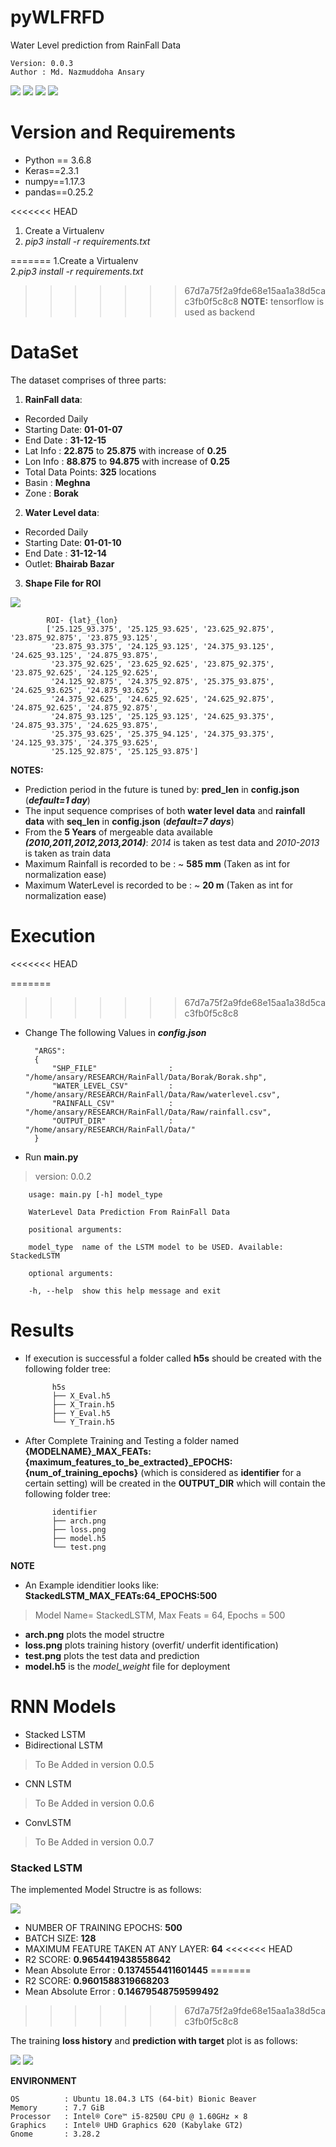 # pyWLFRFD
Water Level prediction from RainFall Data

    Version: 0.0.3    
    Author : Md. Nazmuddoha Ansary    
                  
![](/info/src_img/python.ico?raw=true )
![](/info/src_img/keras.ico?raw=true)
![](/info/src_img/pandas.ico?raw=true)
![](/info/src_img/tensorflow.ico?raw=true)

# Version and Requirements
* Python == 3.6.8
* Keras==2.3.1
* numpy==1.17.3
* pandas==0.25.2

<<<<<<< HEAD
1.  Create a Virtualenv 
2.  *pip3 install -r requirements.txt*

=======
1.Create a Virtualenv   
2.*pip3 install -r requirements.txt*  
>>>>>>> 67d7a75f2a9fde68e15aa1a38d5cac3fb0f5c8c8
**NOTE:** tensorflow is used as backend

#  DataSet  
The dataset comprises of three parts:
1. **RainFall data**:  
* Recorded Daily
* Starting Date: **01-01-07**
* End Date : **31-12-15**
* Lat Info : **22.875** to **25.875** with increase of **0.25** 
* Lon Info : **88.875** to **94.875** with increase of **0.25** 
* Total Data Points: **325** locations
* Basin : **Meghna**
* Zone  : **Borak**
2. **Water Level data**:
* Recorded Daily
* Starting Date: **01-01-10**
* End Date : **31-12-14**
* Outlet: **Bhairab Bazar**
3. **Shape File for ROI**

![](/info/roi.png?raw=true )

            ROI- {lat}_{lon}  
            ['25.125_93.375', '25.125_93.625', '23.625_92.875', '23.875_92.875', '23.875_93.125',  
             '23.875_93.375', '24.125_93.125', '24.375_93.125', '24.625_93.125', '24.875_93.875',   
             '23.375_92.625', '23.625_92.625', '23.875_92.375', '23.875_92.625', '24.125_92.625',   
             '24.125_92.875', '24.375_92.875', '25.375_93.875', '24.625_93.625', '24.875_93.625',   
             '24.375_92.625', '24.625_92.625', '24.625_92.875', '24.875_92.625', '24.875_92.875',  
             '24.875_93.125', '25.125_93.125', '24.625_93.375', '24.875_93.375', '24.625_93.875',  
             '25.375_93.625', '25.375_94.125', '24.375_93.375', '24.125_93.375', '24.375_93.625',   
             '25.125_92.875', '25.125_93.875']  

**NOTES:**  
* Prediction period in the future is tuned by: **pred_len** in **config.json** (***default=1 day***)
* The input sequence comprises of both **water level data** and **rainfall data** with **seq_len** in **config.json** (***default=7 days***)
* From the  **5 Years** of mergeable data available ***(2010,2011,2012,2013,2014)***:   *2014* is taken as test data and *2010-2013* is taken as train data
* Maximum Rainfall is recorded to be : ~ **585 mm** (Taken as int for normalization ease)
* Maximum WaterLevel is recorded to be : ~ **20 m** (Taken as int for normalization ease)  

#  Execution
<<<<<<< HEAD

=======
>>>>>>> 67d7a75f2a9fde68e15aa1a38d5cac3fb0f5c8c8
* Change The following Values in ***config.json*** 

        "ARGS":  
        {  
            "SHP_FILE"                : "/home/ansary/RESEARCH/RainFall/Data/Borak/Borak.shp",  
            "WATER_LEVEL_CSV"         : "/home/ansary/RESEARCH/RainFall/Data/Raw/waterlevel.csv",  
            "RAINFALL_CSV"            : "/home/ansary/RESEARCH/RainFall/Data/Raw/rainfall.csv",  
            "OUTPUT_DIR"              : "/home/ansary/RESEARCH/RainFall/Data/"  
        }  


* Run **main.py**  
> version: 0.0.2

        usage: main.py [-h] model_type

        WaterLevel Data Prediction From RainFall Data
        
        positional arguments:
        
        model_type  name of the LSTM model to be USED. Available: StackedLSTM 
        
        optional arguments:
        
        -h, --help  show this help message and exit


# Results
* If execution is successful a folder called **h5s** should be created with the following folder tree:

            h5s              
            ├── X_Eval.h5
            ├── X_Train.h5
            ├── Y_Eval.h5
            └── Y_Train.h5

* After Complete Training and Testing a folder named **{MODELNAME}_MAX_FEATs:{maximum_features_to_be_extracted}_EPOCHS:{num_of_training_epochs}** (which is considered as **identifier** for a certain setting)  will be created in the **OUTPUT_DIR** which will contain the following folder tree:

            identifier
            ├── arch.png
            ├── loss.png
            ├── model.h5
            └── test.png

**NOTE**
* An Example idenditier looks like: **StackedLSTM_MAX_FEATs:64_EPOCHS:500**
> Model Name= StackedLSTM, Max Feats = 64, Epochs = 500 
* **arch.png** plots the model structre
* **loss.png** plots training history (overfit/ underfit identification)
* **test.png** plots the test data and prediction
* **model.h5** is the *model_weight* file for deployment

# RNN Models 
* Stacked LSTM
* Bidirectional LSTM
> To Be Added in version 0.0.5
* CNN LSTM
> To Be Added in version 0.0.6
* ConvLSTM
> To Be Added in version 0.0.7

### Stacked LSTM
The implemented Model Structre is as follows:

![](/info/arch1.png?raw=true )


*   NUMBER OF TRAINING EPOCHS: **500**
*   BATCH SIZE: **128**
*   MAXIMUM FEATURE TAKEN AT ANY LAYER: **64**
<<<<<<< HEAD
*   R2 SCORE: **0.9654419438558642**
*   Mean Absolute Error : **0.1374554411601445**
=======
*   R2 SCORE: **0.9601588319668203**
*   Mean Absolute Error : **0.14679548759599492**
>>>>>>> 67d7a75f2a9fde68e15aa1a38d5cac3fb0f5c8c8

The training **loss history** and **prediction with target** plot is as follows:

![](/info/loss1.png?raw=true )
![](/info/test1.png?raw=true )





**ENVIRONMENT**  

    OS          : Ubuntu 18.04.3 LTS (64-bit) Bionic Beaver        
    Memory      : 7.7 GiB  
    Processor   : Intel® Core™ i5-8250U CPU @ 1.60GHz × 8    
    Graphics    : Intel® UHD Graphics 620 (Kabylake GT2)  
    Gnome       : 3.28.2  


